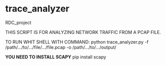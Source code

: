 # trace_analyzer
RDC_project 

THIS SCRIPT IS FOR ANALYZING NETWORK TRAFFIC FROM A PCAP FILE.

TO RUN WHIT SHELL WITH COMMAND:
python trace_analyzer.py -f /path/.../to/.../file/.../file.pcap -o /path/.../to/.../output/


**YOU NEED TO INSTALL SCAPY**
pip install scapy
